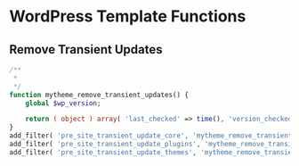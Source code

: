 # WordPress Template Functions

<!--
https://njengah.com/disable-comments-custom-post-type/
-->

## Remove Transient Updates

```php
/**
 *
 */
function mytheme_remove_transient_updates() {
	global $wp_version;

	return ( object ) array( 'last_checked' => time(), 'version_checked' => $wp_version );
}
add_filter( 'pre_site_transient_update_core', 'mytheme_remove_transient_updates' );
add_filter( 'pre_site_transient_update_plugins', 'mytheme_remove_transient_updates' );
add_filter( 'pre_site_transient_update_themes', 'mytheme_remove_transient_updates' );
```
